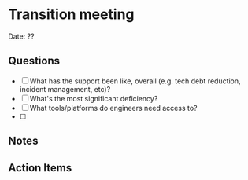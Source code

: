 # Transition meeting

Date: ??

## Questions
- [ ] What has the support been like, overall (e.g. tech debt reduction, incident management, etc)?
- [ ] What's the most significant deficiency?
- [ ] What tools/platforms do engineers need access to?
- [ ] 

## Notes

## Action Items
